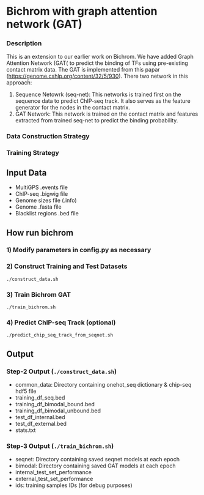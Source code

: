 # Bichrom with graph attention network (GAT)

### Description 
This is an extension to our earlier work on Bichrom. We have added Graph Attention Network (GAT( to predict the binding of TFs using pre-existing contact matrix data. The GAT is implemented from this papar (https://genome.cshlp.org/content/32/5/930). There two network in this approach:
1) Sequence Netowrk (seq-net): This networks is trained first on the sequence data to predict ChIP-seq track. It also serves as the feature generator for the nodes in the contact matrix.
2) GAT Network: This network is trained on the contact matrix and features extracted from trained seq-net to predict the binding probability.

### Data Construction Strategy

### Training Strategy

## Input Data

- MultiGPS .events file
- ChIP-seq .bigwig file
- Genome sizes file (.info)
- Genome .fasta file
- Blacklist regions .bed file

## How run bichrom

### 1) Modify parameters in config.py as necessary

### 2) Construct Training and Test Datasets
`./construct_data.sh`

### 3) Train Bichrom GAT
`./train_bichrom.sh`

### 4) Predict ChIP-seq Track (optional)
`./predict_chip_seq_track_from_seqnet.sh`

## Output

### Step-2 Output (`./construct_data.sh`)
- common_data: Directory containing onehot_seq dictionary & chip-seq hdf5 file 
- training_df_seq.bed
- training_df_bimodal_bound.bed
- training_df_bimodal_unbound.bed
- test_df_internal.bed
- test_df_external.bed
- stats.txt

### Step-3 Output (`./train_bichrom.sh`)
- seqnet: Directory containing saved seqnet models at each epoch
- bimodal: Directory containing saved GAT models at each epoch
- internal_test_set_performance
- external_test_set_performance
- ids: training samples IDs (for debug purposes) 

